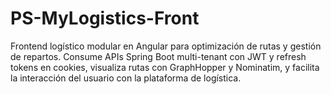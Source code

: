 # PS-MyLogistics-Front
Frontend logístico modular en Angular para optimización de rutas y gestión de repartos. Consume APIs Spring Boot multi-tenant con JWT y refresh tokens en cookies, visualiza rutas con GraphHopper y Nominatim, y facilita la interacción del usuario con la plataforma de logística.

